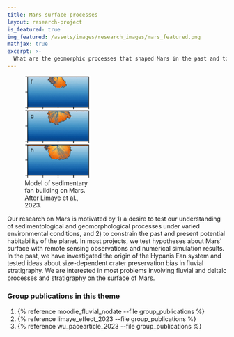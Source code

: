 ```yaml
---
title: Mars surface processes
layout: research-project
is_featured: true
img_featured: /assets/images/research_images/mars_featured.png
mathjax: true
excerpt: >-
  What are the geomorphic processes that shaped Mars in the past and today? 
---
```



<figure style="width: 30%" class="float-right">
  <img src="/assets/images/research_images/mars_model.png" alt="Model of sedimentary fan building on Mars. After Limaye et al., 2023.">
  <figcaption>Model of sedimentary fan building on Mars. After Limaye et al., 2023.</figcaption>
</figure> 



Our research on Mars is motivated by 1) a desire to test our understanding of  sedimentological and geomorphological processes under varied environmental conditions, and 2) to constrain the past and present potential habitability of the planet.
In most projects, we test hypotheses about Mars' surface with  remote sensing observations and numerical simulation results.  
In the past, we have investigated the origin of the Hypanis Fan system and tested ideas about size-dependent crater preservation bias in fluvial stratigraphy. 
We are interested in most problems involving fluvial and deltaic processes and stratigraphy on the surface of Mars. 


### Group publications in this theme

1. {% reference moodie_fluvial_nodate --file group_publications %}
1. {% reference limaye_effect_2023 --file group_publications %}
1. {% reference wu_pacearticle_2023 --file group_publications %}


